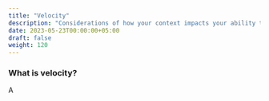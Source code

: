 ```yaml
---
title: "Velocity"
description: "Considerations of how your context impacts your ability to gain value from velocity"
date: 2023-05-23T00:00:00+05:00
draft: false
weight: 120
---
```


### What is velocity?
A


